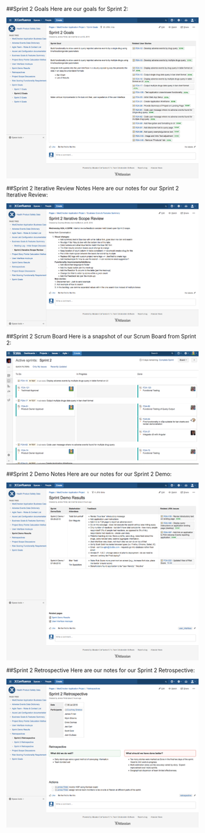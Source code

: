 ##Sprint 2 Goals
Here are our goals for Sprint 2:

![Sprint 2 Goals](https://github.com/IBCDBS/medchecker/blob/master/agile_project_docs/assets/Sprint_2_Goals.png)

##Sprint 2 Iterative Review Notes
Here are our notes for our Sprint 2 Iterative Review:

![Sprint 2 Iterative Review Notes](https://github.com/IBCDBS/medchecker/blob/master/agile_project_docs/assets/Sprint_2_Iterative_Review_Notes.png)

##Sprint 2 Scrum Board
Here is a snapshot of our Scrum Board from Sprint 2:

![Sprint 2 Scrum Board](https://github.com/IBCDBS/medchecker/blob/master/agile_project_docs/assets/Sprint_2_Scrum_Board.png)

##Sprint 2 Demo Notes
Here are our notes for our Sprint 2 Demo:

![Sprint 2 Demo Notes](https://github.com/IBCDBS/medchecker/blob/master/agile_project_docs/assets/Sprint_2_Demo_Notes.png)

##Sprint 2 Retrospective
Here are our notes for our Sprint 2 Retrospective:

![Sprint 2 Demo Notes](https://github.com/IBCDBS/medchecker/blob/master/agile_project_docs/assets/Sprint_2_Retrospective_Notes.png)
